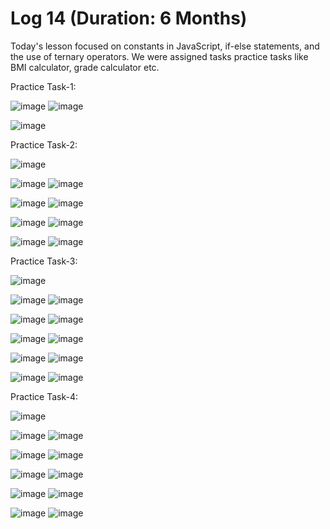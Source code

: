 # Log 14 (Duration: 6 Months)
Today's lesson focused on constants in JavaScript, if-else statements, and the use of ternary operators. We were assigned tasks practice tasks like BMI calculator, grade calculator etc.

Practice Task-1:

![image](https://github.com/md-maheen-billah/Log-15/assets/140327805/3ac8ee43-42a9-4772-9e40-0bf34c8b9a86)
![image](https://github.com/md-maheen-billah/Log-15/assets/140327805/1efd9da8-ba3f-413c-98dd-9c87b4d25c0e)

![image](https://github.com/md-maheen-billah/Log-15/assets/140327805/110b1653-b294-4c2a-a160-1dc0c83ec5de)

Practice Task-2:

![image](https://github.com/md-maheen-billah/Log-15/assets/140327805/d7dc8791-1334-44e4-830a-401d092508fc)


![image](https://github.com/md-maheen-billah/Log-15/assets/140327805/220d6f9d-10c1-4863-b1b1-71651d37412a)
![image](https://github.com/md-maheen-billah/Log-15/assets/140327805/ceb6e894-bb4e-4e79-8abb-ce897c016bcb)

![image](https://github.com/md-maheen-billah/Log-15/assets/140327805/54d60dc0-6244-4170-8e6e-88d318e08b20)
![image](https://github.com/md-maheen-billah/Log-15/assets/140327805/294e24c6-6d93-4941-9ea5-8cdb0a6c82c2)

![image](https://github.com/md-maheen-billah/Log-15/assets/140327805/c273a81d-ea9e-459d-91b2-2109a475806b)
![image](https://github.com/md-maheen-billah/Log-15/assets/140327805/41cb44e0-04d7-42f1-a25e-78d49f1eabb9)

![image](https://github.com/md-maheen-billah/Log-15/assets/140327805/07c21939-dea9-4c15-8d52-9e2f8d089ce9)
![image](https://github.com/md-maheen-billah/Log-15/assets/140327805/e9ad5cd4-1ae7-439b-9a6c-d1827ae21f4b)

Practice Task-3:

![image](https://github.com/md-maheen-billah/Log-15/assets/140327805/8ef6e09b-16c4-4d83-ad47-b842ab432213)


![image](https://github.com/md-maheen-billah/Log-15/assets/140327805/7ad20ae7-db57-424f-872f-aff5d7336518)
![image](https://github.com/md-maheen-billah/Log-15/assets/140327805/56d078b3-bf83-4fcc-8a2c-102028427009)

![image](https://github.com/md-maheen-billah/Log-15/assets/140327805/85d1f8a2-750b-4c82-b2b9-d1664f6436a1)
![image](https://github.com/md-maheen-billah/Log-15/assets/140327805/4470bc3b-2805-4b95-a50d-ad82e6ceafcb)

![image](https://github.com/md-maheen-billah/Log-15/assets/140327805/aec476f7-e631-4e48-9d9c-7e5c297bc6b7)
![image](https://github.com/md-maheen-billah/Log-15/assets/140327805/1de88a04-e86b-432f-9574-0544c8b3a870)

![image](https://github.com/md-maheen-billah/Log-15/assets/140327805/a6ab6db3-b3d5-4379-ac47-f507fc94dba3)
![image](https://github.com/md-maheen-billah/Log-15/assets/140327805/17399d74-828a-4b3e-aa5e-2ecca176f8eb)

![image](https://github.com/md-maheen-billah/Log-15/assets/140327805/78b7aa10-661e-402a-805e-546e280bdc70)
![image](https://github.com/md-maheen-billah/Log-15/assets/140327805/87993fce-b44d-4b5f-a29b-39e70c403b77)

Practice Task-4:

![image](https://github.com/md-maheen-billah/Log-15/assets/140327805/0e2cc97b-4bd4-4c83-93d7-0c558c7af565)

![image](https://github.com/md-maheen-billah/Log-15/assets/140327805/57933fa3-2fe3-4dc6-917d-555489ac59ff)
![image](https://github.com/md-maheen-billah/Log-15/assets/140327805/a463e92f-31c6-4b2f-a238-eaf13a99fddc)

![image](https://github.com/md-maheen-billah/Log-15/assets/140327805/98cd3685-a800-4098-962a-c72826e2ef9e)
![image](https://github.com/md-maheen-billah/Log-15/assets/140327805/a7d902ca-92e1-432d-8691-ebd2344b2d1a)

![image](https://github.com/md-maheen-billah/Log-15/assets/140327805/e804d7dd-b3d9-4f7b-a30d-2c04300dce40)
![image](https://github.com/md-maheen-billah/Log-15/assets/140327805/7a1e27bb-4208-4989-b08c-9381d2ac18a0)

![image](https://github.com/md-maheen-billah/Log-15/assets/140327805/854b83bf-5339-4115-933f-422871a01da8)
![image](https://github.com/md-maheen-billah/Log-15/assets/140327805/6b183b74-5319-4862-b992-455c739c4823)

![image](https://github.com/md-maheen-billah/Log-15/assets/140327805/35849b76-d94e-4dea-8c43-2c0f8658758a)
![image](https://github.com/md-maheen-billah/Log-15/assets/140327805/a32511c3-b8ab-4e9c-a3e0-dac62011abb0)
















